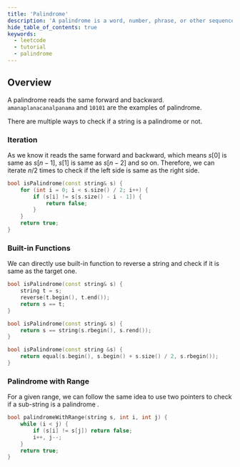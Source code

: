 ```yaml
---
title: 'Palindrome'
description: 'A palindrome is a word, number, phrase, or other sequence of characters which reads the same backward as forward.'
hide_table_of_contents: true
keywords:
  - leetcode
  - tutorial
  - palindrome
---
```


<TutorialAuthors names="@wingkwong"/>

## Overview

A palindrome reads the same forward and backward. `amanaplanacanalpanama` and `10101` are the examples of palindrome. 

There are multiple ways to check if a string is a palindrome or not. 

### Iteration 

As we know it reads the same forward and backward, which means $s[0]$ is same as $s[n - 1]$, $s[1]$ is same as $s[n - 2]$ and so on. Therefore, we can iterate $n / 2$ times to check if the left side is same as the right side.

<Tabs>
<TabItem value="cpp" label="C++">
<SolutionAuthor name="@wingkwong"/>

```cpp
bool isPalindrome(const string& s) {
    for (int i = 0; i < s.size() / 2; i++) {
        if (s[i] != s[s.size() - i - 1]) {
            return false;
        }
    }
    return true;
}
```

</TabItem>
</Tabs>

### Built-in Functions

We can directly use built-in function to reverse a string and check if it is same as the target one.

<Tabs>
<TabItem value="cpp" label="C++">
<SolutionAuthor name="@wingkwong"/>

```cpp
bool isPalindrome(const string& s) {
    string t = s;
    reverse(t.begin(), t.end());
    return s == t;
}
```

</TabItem>
</Tabs>

<Tabs>
<TabItem value="cpp" label="C++">
<SolutionAuthor name="@wingkwong"/>

```cpp
bool isPalindrome(const string& s) {
    return s == string(s.rbegin(), s.rend());
}
```

</TabItem>
</Tabs>


<Tabs>
<TabItem value="cpp" label="C++">
<SolutionAuthor name="@wingkwong"/>

```cpp
bool isPalindrome(const string &s) {
    return equal(s.begin(), s.begin() + s.size() / 2, s.rbegin());
}
```
</TabItem>
</Tabs>

### Palindrome with Range

For a given range, we can follow the same idea to use two pointers to check if a sub-string is a palindrome .

<Tabs>
<TabItem value="cpp" label="C++">
<SolutionAuthor name="@wingkwong"/>

```cpp
bool palindromeWithRange(string s, int i, int j) {
    while (i < j) {
        if (s[i] != s[j]) return false;
        i++, j--;
    }
    return true;
}
```
</TabItem>
</Tabs>